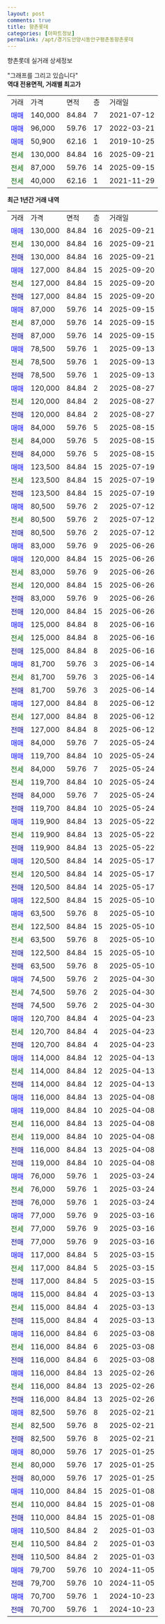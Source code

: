 ```yaml
---
layout: post
comments: true
title: 향촌롯데
categories: [아파트정보]
permalink: /apt/경기도안양시동안구평촌동향촌롯데
---
```


향촌롯데 실거래 상세정보

<script type="text/javascript">
  google.charts.load('current', {'packages':['line', 'corechart']});
  google.charts.setOnLoadCallback(drawChart);

  function drawChart() {
    var data = new google.visualization.DataTable();
    data.addColumn('date', '거래일');
    data.addColumn('number', "매매");
    data.addColumn('number', "전세");
    data.addColumn('number', "전매");

    data.addRows([[new Date(Date.parse("2025-09-21")), 130000, null, null], [new Date(Date.parse("2025-09-21")), null, 130000, null], [new Date(Date.parse("2025-09-21")), null, null, 130000], [new Date(Date.parse("2025-09-20")), 127000, null, null], [new Date(Date.parse("2025-09-20")), null, 127000, null], [new Date(Date.parse("2025-09-20")), null, null, 127000], [new Date(Date.parse("2025-09-15")), 87000, null, null], [new Date(Date.parse("2025-09-15")), null, 87000, null], [new Date(Date.parse("2025-09-15")), null, null, 87000], [new Date(Date.parse("2025-09-13")), 78500, null, null], [new Date(Date.parse("2025-09-13")), null, 78500, null], [new Date(Date.parse("2025-09-13")), null, null, 78500], [new Date(Date.parse("2025-08-27")), 120000, null, null], [new Date(Date.parse("2025-08-27")), null, 120000, null], [new Date(Date.parse("2025-08-27")), null, null, 120000], [new Date(Date.parse("2025-08-15")), 84000, null, null], [new Date(Date.parse("2025-08-15")), null, 84000, null], [new Date(Date.parse("2025-08-15")), null, null, 84000], [new Date(Date.parse("2025-07-19")), 123500, null, null], [new Date(Date.parse("2025-07-19")), null, 123500, null], [new Date(Date.parse("2025-07-19")), null, null, 123500], [new Date(Date.parse("2025-07-12")), 80500, null, null], [new Date(Date.parse("2025-07-12")), null, 80500, null], [new Date(Date.parse("2025-07-12")), null, null, 80500], [new Date(Date.parse("2025-06-26")), 83000, null, null], [new Date(Date.parse("2025-06-26")), 120000, null, null], [new Date(Date.parse("2025-06-26")), null, 83000, null], [new Date(Date.parse("2025-06-26")), null, 120000, null], [new Date(Date.parse("2025-06-26")), null, null, 83000], [new Date(Date.parse("2025-06-26")), null, null, 120000], [new Date(Date.parse("2025-06-16")), 125000, null, null], [new Date(Date.parse("2025-06-16")), null, 125000, null], [new Date(Date.parse("2025-06-16")), null, null, 125000], [new Date(Date.parse("2025-06-14")), 81700, null, null], [new Date(Date.parse("2025-06-14")), null, 81700, null], [new Date(Date.parse("2025-06-14")), null, null, 81700], [new Date(Date.parse("2025-06-12")), 127000, null, null], [new Date(Date.parse("2025-06-12")), null, 127000, null], [new Date(Date.parse("2025-06-12")), null, null, 127000], [new Date(Date.parse("2025-05-24")), 84000, null, null], [new Date(Date.parse("2025-05-24")), 119700, null, null], [new Date(Date.parse("2025-05-24")), null, 84000, null], [new Date(Date.parse("2025-05-24")), null, 119700, null], [new Date(Date.parse("2025-05-24")), null, null, 84000], [new Date(Date.parse("2025-05-24")), null, null, 119700], [new Date(Date.parse("2025-05-22")), 119900, null, null], [new Date(Date.parse("2025-05-22")), null, 119900, null], [new Date(Date.parse("2025-05-22")), null, null, 119900], [new Date(Date.parse("2025-05-17")), 120500, null, null], [new Date(Date.parse("2025-05-17")), null, 120500, null], [new Date(Date.parse("2025-05-17")), null, null, 120500], [new Date(Date.parse("2025-05-10")), 122500, null, null], [new Date(Date.parse("2025-05-10")), 63500, null, null], [new Date(Date.parse("2025-05-10")), null, 122500, null], [new Date(Date.parse("2025-05-10")), null, 63500, null], [new Date(Date.parse("2025-05-10")), null, null, 122500], [new Date(Date.parse("2025-05-10")), null, null, 63500], [new Date(Date.parse("2025-04-30")), 74500, null, null], [new Date(Date.parse("2025-04-30")), null, 74500, null], [new Date(Date.parse("2025-04-30")), null, null, 74500], [new Date(Date.parse("2025-04-23")), 120700, null, null], [new Date(Date.parse("2025-04-23")), null, 120700, null], [new Date(Date.parse("2025-04-23")), null, null, 120700], [new Date(Date.parse("2025-04-13")), 114000, null, null], [new Date(Date.parse("2025-04-13")), null, 114000, null], [new Date(Date.parse("2025-04-13")), null, null, 114000], [new Date(Date.parse("2025-04-08")), 116000, null, null], [new Date(Date.parse("2025-04-08")), 119000, null, null], [new Date(Date.parse("2025-04-08")), null, 116000, null], [new Date(Date.parse("2025-04-08")), null, 119000, null], [new Date(Date.parse("2025-04-08")), null, null, 116000], [new Date(Date.parse("2025-04-08")), null, null, 119000], [new Date(Date.parse("2025-03-24")), 76000, null, null], [new Date(Date.parse("2025-03-24")), null, 76000, null], [new Date(Date.parse("2025-03-24")), null, null, 76000], [new Date(Date.parse("2025-03-16")), 77000, null, null], [new Date(Date.parse("2025-03-16")), null, 77000, null], [new Date(Date.parse("2025-03-16")), null, null, 77000], [new Date(Date.parse("2025-03-15")), 117000, null, null], [new Date(Date.parse("2025-03-15")), null, 117000, null], [new Date(Date.parse("2025-03-15")), null, null, 117000], [new Date(Date.parse("2025-03-13")), 115000, null, null], [new Date(Date.parse("2025-03-13")), null, 115000, null], [new Date(Date.parse("2025-03-13")), null, null, 115000], [new Date(Date.parse("2025-03-08")), 116000, null, null], [new Date(Date.parse("2025-03-08")), null, 116000, null], [new Date(Date.parse("2025-03-08")), null, null, 116000], [new Date(Date.parse("2025-02-26")), 116000, null, null], [new Date(Date.parse("2025-02-26")), null, 116000, null], [new Date(Date.parse("2025-02-26")), null, null, 116000], [new Date(Date.parse("2025-02-21")), 82500, null, null], [new Date(Date.parse("2025-02-21")), null, 82500, null], [new Date(Date.parse("2025-02-21")), null, null, 82500], [new Date(Date.parse("2025-01-25")), 80000, null, null], [new Date(Date.parse("2025-01-25")), null, 80000, null], [new Date(Date.parse("2025-01-25")), null, null, 80000], [new Date(Date.parse("2025-01-08")), 110000, null, null], [new Date(Date.parse("2025-01-08")), null, 110000, null], [new Date(Date.parse("2025-01-08")), null, null, 110000], [new Date(Date.parse("2025-01-03")), 110500, null, null], [new Date(Date.parse("2025-01-03")), null, 110500, null], [new Date(Date.parse("2025-01-03")), null, null, 110500], [new Date(Date.parse("2024-11-05")), 79700, null, null], [new Date(Date.parse("2024-11-05")), null, null, 79700], [new Date(Date.parse("2024-10-23")), 70700, null, null], [new Date(Date.parse("2024-10-23")), null, null, 70700]]);

    var options = {
      hAxis: {
        format: 'yyyy/MM/dd'
      },    
      lineWidth: 0,
      pointsVisible: true,    
      title: '최근 1년간 유형별 실거래가 분포',
      legend: { position: 'bottom' }
    };

    var formatter = new google.visualization.NumberFormat({pattern:'###,###'} );
    formatter.format(data, 1);
    formatter.format(data, 2);
    
    setTimeout(function() {
        var chart = new google.visualization.LineChart(document.getElementById('columnchart_material'));
        chart.draw(data, (options));
        document.getElementById('loading').style.display = 'none';
    }, 200);
  }
</script>


<div id="loading" style="z-index:20; display: block; margin-left: 0px">"그래프를 그리고 있습니다"</div>
<div id="columnchart_material" style="width: 95%; margin-left: 0px; display: block"></div>
<!-- contents start -->
<b>역대 전용면적, 거래별 최고가</b>
<table class="sortable">
    <tr>
      <td>거래</td>
      <td>가격</td>
      <td>면적</td>
      <td>층</td>
      <td>거래일</td>
    </tr>
        <tr>
          <td><a style="color: blue">매매</a></td>
          <td>140,000</td>
          <td>84.84</td>
          <td>7</td>
          <td>2021-07-12</td>
        </tr>            <tr>
          <td><a style="color: blue">매매</a></td>
          <td>96,000</td>
          <td>59.76</td>
          <td>17</td>
          <td>2022-03-21</td>
        </tr>            <tr>
          <td><a style="color: blue">매매</a></td>
          <td>50,900</td>
          <td>62.16</td>
          <td>1</td>
          <td>2019-10-25</td>
        </tr>        
        <tr>
              <td><a style="color: darkgreen">전세</a></td>
              <td>130,000</td>
              <td>84.84</td>
              <td>16</td>
              <td>2025-09-21</td>
            </tr>            <tr>
              <td><a style="color: darkgreen">전세</a></td>
              <td>87,000</td>
              <td>59.76</td>
              <td>14</td>
              <td>2025-09-15</td>
            </tr>            <tr>
              <td><a style="color: darkgreen">전세</a></td>
              <td>40,000</td>
              <td>62.16</td>
              <td>1</td>
              <td>2021-11-29</td>
            </tr>        
    
</table>

<b>최근 1년간 거래 내역</b>

<table class="sortable">
    <tr>
      <td>거래</td>
      <td>가격</td>
      <td>면적</td>
      <td>층</td>
      <td>거래일</td>
    </tr>
    <tr>
      <td><a style="color: blue">매매</a></td>
      <td>130,000</td>
      <td>84.84</td>
      <td>16</td>
      <td>2025-09-21</td>
    </tr>          <tr>
      <td><a style="color: darkgreen">전세</a></td>
      <td>130,000</td>
      <td>84.84</td>
      <td>16</td>
      <td>2025-09-21</td>
    </tr>          <tr>
      <td><a style="color: darkblue">전매</a></td>
      <td>130,000</td>
      <td>84.84</td>
      <td>16</td>
      <td>2025-09-21</td>
    </tr>          <tr>
      <td><a style="color: blue">매매</a></td>
      <td>127,000</td>
      <td>84.84</td>
      <td>15</td>
      <td>2025-09-20</td>
    </tr>          <tr>
      <td><a style="color: darkgreen">전세</a></td>
      <td>127,000</td>
      <td>84.84</td>
      <td>15</td>
      <td>2025-09-20</td>
    </tr>          <tr>
      <td><a style="color: darkblue">전매</a></td>
      <td>127,000</td>
      <td>84.84</td>
      <td>15</td>
      <td>2025-09-20</td>
    </tr>          <tr>
      <td><a style="color: blue">매매</a></td>
      <td>87,000</td>
      <td>59.76</td>
      <td>14</td>
      <td>2025-09-15</td>
    </tr>          <tr>
      <td><a style="color: darkgreen">전세</a></td>
      <td>87,000</td>
      <td>59.76</td>
      <td>14</td>
      <td>2025-09-15</td>
    </tr>          <tr>
      <td><a style="color: darkblue">전매</a></td>
      <td>87,000</td>
      <td>59.76</td>
      <td>14</td>
      <td>2025-09-15</td>
    </tr>          <tr>
      <td><a style="color: blue">매매</a></td>
      <td>78,500</td>
      <td>59.76</td>
      <td>1</td>
      <td>2025-09-13</td>
    </tr>          <tr>
      <td><a style="color: darkgreen">전세</a></td>
      <td>78,500</td>
      <td>59.76</td>
      <td>1</td>
      <td>2025-09-13</td>
    </tr>          <tr>
      <td><a style="color: darkblue">전매</a></td>
      <td>78,500</td>
      <td>59.76</td>
      <td>1</td>
      <td>2025-09-13</td>
    </tr>          <tr>
      <td><a style="color: blue">매매</a></td>
      <td>120,000</td>
      <td>84.84</td>
      <td>2</td>
      <td>2025-08-27</td>
    </tr>          <tr>
      <td><a style="color: darkgreen">전세</a></td>
      <td>120,000</td>
      <td>84.84</td>
      <td>2</td>
      <td>2025-08-27</td>
    </tr>          <tr>
      <td><a style="color: darkblue">전매</a></td>
      <td>120,000</td>
      <td>84.84</td>
      <td>2</td>
      <td>2025-08-27</td>
    </tr>          <tr>
      <td><a style="color: blue">매매</a></td>
      <td>84,000</td>
      <td>59.76</td>
      <td>5</td>
      <td>2025-08-15</td>
    </tr>          <tr>
      <td><a style="color: darkgreen">전세</a></td>
      <td>84,000</td>
      <td>59.76</td>
      <td>5</td>
      <td>2025-08-15</td>
    </tr>          <tr>
      <td><a style="color: darkblue">전매</a></td>
      <td>84,000</td>
      <td>59.76</td>
      <td>5</td>
      <td>2025-08-15</td>
    </tr>          <tr>
      <td><a style="color: blue">매매</a></td>
      <td>123,500</td>
      <td>84.84</td>
      <td>15</td>
      <td>2025-07-19</td>
    </tr>          <tr>
      <td><a style="color: darkgreen">전세</a></td>
      <td>123,500</td>
      <td>84.84</td>
      <td>15</td>
      <td>2025-07-19</td>
    </tr>          <tr>
      <td><a style="color: darkblue">전매</a></td>
      <td>123,500</td>
      <td>84.84</td>
      <td>15</td>
      <td>2025-07-19</td>
    </tr>          <tr>
      <td><a style="color: blue">매매</a></td>
      <td>80,500</td>
      <td>59.76</td>
      <td>2</td>
      <td>2025-07-12</td>
    </tr>          <tr>
      <td><a style="color: darkgreen">전세</a></td>
      <td>80,500</td>
      <td>59.76</td>
      <td>2</td>
      <td>2025-07-12</td>
    </tr>          <tr>
      <td><a style="color: darkblue">전매</a></td>
      <td>80,500</td>
      <td>59.76</td>
      <td>2</td>
      <td>2025-07-12</td>
    </tr>          <tr>
      <td><a style="color: blue">매매</a></td>
      <td>83,000</td>
      <td>59.76</td>
      <td>9</td>
      <td>2025-06-26</td>
    </tr>          <tr>
      <td><a style="color: blue">매매</a></td>
      <td>120,000</td>
      <td>84.84</td>
      <td>15</td>
      <td>2025-06-26</td>
    </tr>          <tr>
      <td><a style="color: darkgreen">전세</a></td>
      <td>83,000</td>
      <td>59.76</td>
      <td>9</td>
      <td>2025-06-26</td>
    </tr>          <tr>
      <td><a style="color: darkgreen">전세</a></td>
      <td>120,000</td>
      <td>84.84</td>
      <td>15</td>
      <td>2025-06-26</td>
    </tr>          <tr>
      <td><a style="color: darkblue">전매</a></td>
      <td>83,000</td>
      <td>59.76</td>
      <td>9</td>
      <td>2025-06-26</td>
    </tr>          <tr>
      <td><a style="color: darkblue">전매</a></td>
      <td>120,000</td>
      <td>84.84</td>
      <td>15</td>
      <td>2025-06-26</td>
    </tr>          <tr>
      <td><a style="color: blue">매매</a></td>
      <td>125,000</td>
      <td>84.84</td>
      <td>8</td>
      <td>2025-06-16</td>
    </tr>          <tr>
      <td><a style="color: darkgreen">전세</a></td>
      <td>125,000</td>
      <td>84.84</td>
      <td>8</td>
      <td>2025-06-16</td>
    </tr>          <tr>
      <td><a style="color: darkblue">전매</a></td>
      <td>125,000</td>
      <td>84.84</td>
      <td>8</td>
      <td>2025-06-16</td>
    </tr>          <tr>
      <td><a style="color: blue">매매</a></td>
      <td>81,700</td>
      <td>59.76</td>
      <td>3</td>
      <td>2025-06-14</td>
    </tr>          <tr>
      <td><a style="color: darkgreen">전세</a></td>
      <td>81,700</td>
      <td>59.76</td>
      <td>3</td>
      <td>2025-06-14</td>
    </tr>          <tr>
      <td><a style="color: darkblue">전매</a></td>
      <td>81,700</td>
      <td>59.76</td>
      <td>3</td>
      <td>2025-06-14</td>
    </tr>          <tr>
      <td><a style="color: blue">매매</a></td>
      <td>127,000</td>
      <td>84.84</td>
      <td>8</td>
      <td>2025-06-12</td>
    </tr>          <tr>
      <td><a style="color: darkgreen">전세</a></td>
      <td>127,000</td>
      <td>84.84</td>
      <td>8</td>
      <td>2025-06-12</td>
    </tr>          <tr>
      <td><a style="color: darkblue">전매</a></td>
      <td>127,000</td>
      <td>84.84</td>
      <td>8</td>
      <td>2025-06-12</td>
    </tr>          <tr>
      <td><a style="color: blue">매매</a></td>
      <td>84,000</td>
      <td>59.76</td>
      <td>7</td>
      <td>2025-05-24</td>
    </tr>          <tr>
      <td><a style="color: blue">매매</a></td>
      <td>119,700</td>
      <td>84.84</td>
      <td>10</td>
      <td>2025-05-24</td>
    </tr>          <tr>
      <td><a style="color: darkgreen">전세</a></td>
      <td>84,000</td>
      <td>59.76</td>
      <td>7</td>
      <td>2025-05-24</td>
    </tr>          <tr>
      <td><a style="color: darkgreen">전세</a></td>
      <td>119,700</td>
      <td>84.84</td>
      <td>10</td>
      <td>2025-05-24</td>
    </tr>          <tr>
      <td><a style="color: darkblue">전매</a></td>
      <td>84,000</td>
      <td>59.76</td>
      <td>7</td>
      <td>2025-05-24</td>
    </tr>          <tr>
      <td><a style="color: darkblue">전매</a></td>
      <td>119,700</td>
      <td>84.84</td>
      <td>10</td>
      <td>2025-05-24</td>
    </tr>          <tr>
      <td><a style="color: blue">매매</a></td>
      <td>119,900</td>
      <td>84.84</td>
      <td>13</td>
      <td>2025-05-22</td>
    </tr>          <tr>
      <td><a style="color: darkgreen">전세</a></td>
      <td>119,900</td>
      <td>84.84</td>
      <td>13</td>
      <td>2025-05-22</td>
    </tr>          <tr>
      <td><a style="color: darkblue">전매</a></td>
      <td>119,900</td>
      <td>84.84</td>
      <td>13</td>
      <td>2025-05-22</td>
    </tr>          <tr>
      <td><a style="color: blue">매매</a></td>
      <td>120,500</td>
      <td>84.84</td>
      <td>14</td>
      <td>2025-05-17</td>
    </tr>          <tr>
      <td><a style="color: darkgreen">전세</a></td>
      <td>120,500</td>
      <td>84.84</td>
      <td>14</td>
      <td>2025-05-17</td>
    </tr>          <tr>
      <td><a style="color: darkblue">전매</a></td>
      <td>120,500</td>
      <td>84.84</td>
      <td>14</td>
      <td>2025-05-17</td>
    </tr>          <tr>
      <td><a style="color: blue">매매</a></td>
      <td>122,500</td>
      <td>84.84</td>
      <td>15</td>
      <td>2025-05-10</td>
    </tr>          <tr>
      <td><a style="color: blue">매매</a></td>
      <td>63,500</td>
      <td>59.76</td>
      <td>8</td>
      <td>2025-05-10</td>
    </tr>          <tr>
      <td><a style="color: darkgreen">전세</a></td>
      <td>122,500</td>
      <td>84.84</td>
      <td>15</td>
      <td>2025-05-10</td>
    </tr>          <tr>
      <td><a style="color: darkgreen">전세</a></td>
      <td>63,500</td>
      <td>59.76</td>
      <td>8</td>
      <td>2025-05-10</td>
    </tr>          <tr>
      <td><a style="color: darkblue">전매</a></td>
      <td>122,500</td>
      <td>84.84</td>
      <td>15</td>
      <td>2025-05-10</td>
    </tr>          <tr>
      <td><a style="color: darkblue">전매</a></td>
      <td>63,500</td>
      <td>59.76</td>
      <td>8</td>
      <td>2025-05-10</td>
    </tr>          <tr>
      <td><a style="color: blue">매매</a></td>
      <td>74,500</td>
      <td>59.76</td>
      <td>2</td>
      <td>2025-04-30</td>
    </tr>          <tr>
      <td><a style="color: darkgreen">전세</a></td>
      <td>74,500</td>
      <td>59.76</td>
      <td>2</td>
      <td>2025-04-30</td>
    </tr>          <tr>
      <td><a style="color: darkblue">전매</a></td>
      <td>74,500</td>
      <td>59.76</td>
      <td>2</td>
      <td>2025-04-30</td>
    </tr>          <tr>
      <td><a style="color: blue">매매</a></td>
      <td>120,700</td>
      <td>84.84</td>
      <td>4</td>
      <td>2025-04-23</td>
    </tr>          <tr>
      <td><a style="color: darkgreen">전세</a></td>
      <td>120,700</td>
      <td>84.84</td>
      <td>4</td>
      <td>2025-04-23</td>
    </tr>          <tr>
      <td><a style="color: darkblue">전매</a></td>
      <td>120,700</td>
      <td>84.84</td>
      <td>4</td>
      <td>2025-04-23</td>
    </tr>          <tr>
      <td><a style="color: blue">매매</a></td>
      <td>114,000</td>
      <td>84.84</td>
      <td>12</td>
      <td>2025-04-13</td>
    </tr>          <tr>
      <td><a style="color: darkgreen">전세</a></td>
      <td>114,000</td>
      <td>84.84</td>
      <td>12</td>
      <td>2025-04-13</td>
    </tr>          <tr>
      <td><a style="color: darkblue">전매</a></td>
      <td>114,000</td>
      <td>84.84</td>
      <td>12</td>
      <td>2025-04-13</td>
    </tr>          <tr>
      <td><a style="color: blue">매매</a></td>
      <td>116,000</td>
      <td>84.84</td>
      <td>13</td>
      <td>2025-04-08</td>
    </tr>          <tr>
      <td><a style="color: blue">매매</a></td>
      <td>119,000</td>
      <td>84.84</td>
      <td>10</td>
      <td>2025-04-08</td>
    </tr>          <tr>
      <td><a style="color: darkgreen">전세</a></td>
      <td>116,000</td>
      <td>84.84</td>
      <td>13</td>
      <td>2025-04-08</td>
    </tr>          <tr>
      <td><a style="color: darkgreen">전세</a></td>
      <td>119,000</td>
      <td>84.84</td>
      <td>10</td>
      <td>2025-04-08</td>
    </tr>          <tr>
      <td><a style="color: darkblue">전매</a></td>
      <td>116,000</td>
      <td>84.84</td>
      <td>13</td>
      <td>2025-04-08</td>
    </tr>          <tr>
      <td><a style="color: darkblue">전매</a></td>
      <td>119,000</td>
      <td>84.84</td>
      <td>10</td>
      <td>2025-04-08</td>
    </tr>          <tr>
      <td><a style="color: blue">매매</a></td>
      <td>76,000</td>
      <td>59.76</td>
      <td>1</td>
      <td>2025-03-24</td>
    </tr>          <tr>
      <td><a style="color: darkgreen">전세</a></td>
      <td>76,000</td>
      <td>59.76</td>
      <td>1</td>
      <td>2025-03-24</td>
    </tr>          <tr>
      <td><a style="color: darkblue">전매</a></td>
      <td>76,000</td>
      <td>59.76</td>
      <td>1</td>
      <td>2025-03-24</td>
    </tr>          <tr>
      <td><a style="color: blue">매매</a></td>
      <td>77,000</td>
      <td>59.76</td>
      <td>9</td>
      <td>2025-03-16</td>
    </tr>          <tr>
      <td><a style="color: darkgreen">전세</a></td>
      <td>77,000</td>
      <td>59.76</td>
      <td>9</td>
      <td>2025-03-16</td>
    </tr>          <tr>
      <td><a style="color: darkblue">전매</a></td>
      <td>77,000</td>
      <td>59.76</td>
      <td>9</td>
      <td>2025-03-16</td>
    </tr>          <tr>
      <td><a style="color: blue">매매</a></td>
      <td>117,000</td>
      <td>84.84</td>
      <td>5</td>
      <td>2025-03-15</td>
    </tr>          <tr>
      <td><a style="color: darkgreen">전세</a></td>
      <td>117,000</td>
      <td>84.84</td>
      <td>5</td>
      <td>2025-03-15</td>
    </tr>          <tr>
      <td><a style="color: darkblue">전매</a></td>
      <td>117,000</td>
      <td>84.84</td>
      <td>5</td>
      <td>2025-03-15</td>
    </tr>          <tr>
      <td><a style="color: blue">매매</a></td>
      <td>115,000</td>
      <td>84.84</td>
      <td>4</td>
      <td>2025-03-13</td>
    </tr>          <tr>
      <td><a style="color: darkgreen">전세</a></td>
      <td>115,000</td>
      <td>84.84</td>
      <td>4</td>
      <td>2025-03-13</td>
    </tr>          <tr>
      <td><a style="color: darkblue">전매</a></td>
      <td>115,000</td>
      <td>84.84</td>
      <td>4</td>
      <td>2025-03-13</td>
    </tr>          <tr>
      <td><a style="color: blue">매매</a></td>
      <td>116,000</td>
      <td>84.84</td>
      <td>6</td>
      <td>2025-03-08</td>
    </tr>          <tr>
      <td><a style="color: darkgreen">전세</a></td>
      <td>116,000</td>
      <td>84.84</td>
      <td>6</td>
      <td>2025-03-08</td>
    </tr>          <tr>
      <td><a style="color: darkblue">전매</a></td>
      <td>116,000</td>
      <td>84.84</td>
      <td>6</td>
      <td>2025-03-08</td>
    </tr>          <tr>
      <td><a style="color: blue">매매</a></td>
      <td>116,000</td>
      <td>84.84</td>
      <td>13</td>
      <td>2025-02-26</td>
    </tr>          <tr>
      <td><a style="color: darkgreen">전세</a></td>
      <td>116,000</td>
      <td>84.84</td>
      <td>13</td>
      <td>2025-02-26</td>
    </tr>          <tr>
      <td><a style="color: darkblue">전매</a></td>
      <td>116,000</td>
      <td>84.84</td>
      <td>13</td>
      <td>2025-02-26</td>
    </tr>          <tr>
      <td><a style="color: blue">매매</a></td>
      <td>82,500</td>
      <td>59.76</td>
      <td>8</td>
      <td>2025-02-21</td>
    </tr>          <tr>
      <td><a style="color: darkgreen">전세</a></td>
      <td>82,500</td>
      <td>59.76</td>
      <td>8</td>
      <td>2025-02-21</td>
    </tr>          <tr>
      <td><a style="color: darkblue">전매</a></td>
      <td>82,500</td>
      <td>59.76</td>
      <td>8</td>
      <td>2025-02-21</td>
    </tr>          <tr>
      <td><a style="color: blue">매매</a></td>
      <td>80,000</td>
      <td>59.76</td>
      <td>17</td>
      <td>2025-01-25</td>
    </tr>          <tr>
      <td><a style="color: darkgreen">전세</a></td>
      <td>80,000</td>
      <td>59.76</td>
      <td>17</td>
      <td>2025-01-25</td>
    </tr>          <tr>
      <td><a style="color: darkblue">전매</a></td>
      <td>80,000</td>
      <td>59.76</td>
      <td>17</td>
      <td>2025-01-25</td>
    </tr>          <tr>
      <td><a style="color: blue">매매</a></td>
      <td>110,000</td>
      <td>84.84</td>
      <td>15</td>
      <td>2025-01-08</td>
    </tr>          <tr>
      <td><a style="color: darkgreen">전세</a></td>
      <td>110,000</td>
      <td>84.84</td>
      <td>15</td>
      <td>2025-01-08</td>
    </tr>          <tr>
      <td><a style="color: darkblue">전매</a></td>
      <td>110,000</td>
      <td>84.84</td>
      <td>15</td>
      <td>2025-01-08</td>
    </tr>          <tr>
      <td><a style="color: blue">매매</a></td>
      <td>110,500</td>
      <td>84.84</td>
      <td>2</td>
      <td>2025-01-03</td>
    </tr>          <tr>
      <td><a style="color: darkgreen">전세</a></td>
      <td>110,500</td>
      <td>84.84</td>
      <td>2</td>
      <td>2025-01-03</td>
    </tr>          <tr>
      <td><a style="color: darkblue">전매</a></td>
      <td>110,500</td>
      <td>84.84</td>
      <td>2</td>
      <td>2025-01-03</td>
    </tr>          <tr>
      <td><a style="color: blue">매매</a></td>
      <td>79,700</td>
      <td>59.76</td>
      <td>10</td>
      <td>2024-11-05</td>
    </tr>          <tr>
      <td><a style="color: darkblue">전매</a></td>
      <td>79,700</td>
      <td>59.76</td>
      <td>10</td>
      <td>2024-11-05</td>
    </tr>          <tr>
      <td><a style="color: blue">매매</a></td>
      <td>70,700</td>
      <td>59.76</td>
      <td>1</td>
      <td>2024-10-23</td>
    </tr>          <tr>
      <td><a style="color: darkblue">전매</a></td>
      <td>70,700</td>
      <td>59.76</td>
      <td>1</td>
      <td>2024-10-23</td>
    </tr>      </table>
<!-- contents end -->    


